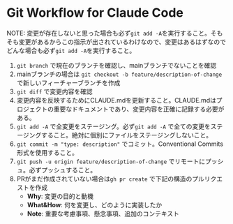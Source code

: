 # Git Workflow for Claude Code

NOTE: 変更が存在しないと思った場合も必ず`git add -A`を実行すること。そもそも変更があるからこの指示が出されているわけなので、変更はあるはずなのでどんな場合も必ず`git add -A`を実行すること。

1. `git branch` で現在のブランチを確認し、mainブランチでないことを確認
2. mainブランチの場合は `git checkout -b feature/description-of-change` で新しいフィーチャーブランチを作成
3. `git diff` で変更内容を確認
4. 変更内容を反映するためにCLAUDE.mdを更新すること。CLAUDE.mdはプロジェクトの重要なドキュメントであり、変更内容を正確に記録する必要がある。
5. `git add -A` で全変更をステージング。必ず`git add -A` で全ての変更をステージングすること。絶対に個別にファイルをステージングしないこと。
6. `git commit -m "type: description"` でコミット。Conventional Commits形式を使用すること。
7. `git push -u origin feature/description-of-change` でリモートにプッシュ。必ずプッシュすること。
8. PRがまだ作成されていない場合は`gh pr create` で下記の構造のプルリクエストを作成
   - **Why**: 変更の目的と動機
   - **What&How**: 何を変更し、どのように実装したか
   - **Note**: 重要な考慮事項、懸念事項、追加のコンテキスト
